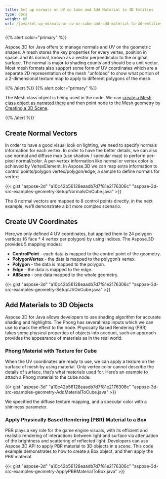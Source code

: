 ```yaml
---
title: Set up normals or UV on Cube and Add Material to 3D Entities
type: docs
weight: 60
url: /java/set-up-normals-or-uv-on-cube-and-add-material-to-3d-entities/
---
```


{{% alert color="primary" %}} 

Aspose.3D for Java offers to manage normals and UV on the geometric shapes. A mesh stores the key properties for every vertex, position in space, and its normal, known as a vector perpendicular to the original surface. The normal is major to shading counts and should be a unit vector. Most mesh formats also support some form of UV coordinates which are a separate 2D representation of the mesh "unfolded" to show what portion of a 2-dimensional texture map to apply to different polygons of the mesh.

{{% /alert %}} {{% alert color="primary" %}} 

The Mesh class object is being used in the code. We can [create a Mesh class object as narrated there](https://docs.dynabic.com/display/3djava/Create+3D+Mesh+and+Scene) and then point node to the Mesh geometry by [Creating a 3D Scene](https://docs.dynabic.com/display/3djava/Create+3D+Mesh+and+Scene).

{{% /alert %}} 
## **Create Normal Vectors**
In order to have a good visual look on lighting, we need to specify normals information for each vertex. In order to have the better details, we can also use normal and diffuse map (use shadow / specular map) to perform per-pixel normal/color. A per-vertex information like normal or vertex color is achieved by VertexElement. In Aspose.3D we can map extra information to control points/polygon vertex/polygon/edge, a sample to define normals for vertex:

{{< gist "aspose-3d" "a10c42b56128eaadb7d7f81e2176306c" "aspose-3d-src-examples-geometry-SetupNormalsOnCube.java" >}}


The 8 normal vectors are mapped to 8 control points directly, in the next example, we’ll demonstrate a bit more complex scenario.
## **Create UV Coordinates**
Here,we only defined 4 UV coordinates, but applied them to 24 polygon vertices (6 face * 4 vertex per polygon) by using indices.
The Aspose.3D provides 5 mapping modes:

- **ControlPoint** - each data is mapped to the control point of the geometry.
- **PolygonVertex** - the data is mapped to the polygon’s vertex.
- **Polygon** - the data is mapped to the polygon.
- **Edge** - the data is mapped to the edge.
- **AllSame** - one data mapped to the whole geometry.



{{< gist "aspose-3d" "a10c42b56128eaadb7d7f81e2176306c" "aspose-3d-src-examples-geometry-SetupUVOnCube.java" >}}
## **Add Materials to 3D Objects**
Aspose.3D for Java allows developers to use shading algorithm for accurate shading and highlights. The Phong has several map inputs which we can use to mask the effect to the node. Physically Based Rendering (PBR) takes some physical properties of objects into account, such an approach provides the appearance of materials as in the real world.
### **Phong Material with Texture for Cube**
When the UV coordinates are ready to use, we can apply a texture on the surface of mesh by using material. Only vertex color cannot describe the details of surface, that’s what materials used for. Here’s an example to attach a Phong material to the cube node:

{{< gist "aspose-3d" "a10c42b56128eaadb7d7f81e2176306c" "aspose-3d-src-examples-geometry-AddMaterialToCube.java" >}}


We specified the diffuse texture mapping, and a specular color with a shininess parameter. 
### **Apply Physically Based Rendering (PBR) Material to a Box**
PBR plays a key role for the game engine visuals, with its efficient and realistic rendering of interactions between light and surface via attenuation of the brightness and scattering of reflected light. Developers can use Aspose.3D API to apply PBR material to 3D objects in a scene. This code example demonstrates to how to create a Box object, and then apply the PBR material.

{{< gist "aspose-3d" "a10c42b56128eaadb7d7f81e2176306c" "aspose-3d-src-examples-geometry-ApplyPBRMaterialToBox.java" >}}
